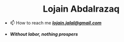 <h1 align="center">Lojain Abdalrazaq </h1>

- 📫 How to reach me ***lojain.jalal@gmail.com***

- ***Without labor, nothing prospers***  <br></br>
